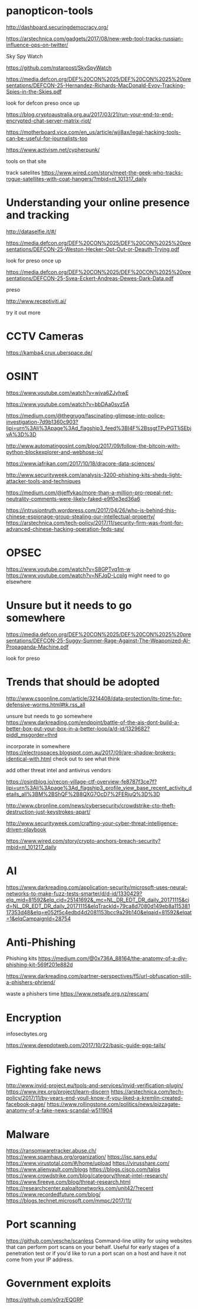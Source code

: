 # panopticon-tools

http://dashboard.securingdemocracy.org/

https://arstechnica.com/gadgets/2017/08/new-web-tool-tracks-russian-influence-ops-on-twitter/

Sky Spy Watch

https://github.com/nstarpost/SkySpyWatch

https://media.defcon.org/DEF%20CON%2025/DEF%20CON%2025%20presentations/DEFCON-25-Hernandez-Richards-MacDonald-Evoy-Tracking-Spies-in-the-Skies.pdf

look for defcon preso once up

https://blog.cryptoaustralia.org.au/2017/03/21/run-your-end-to-end-encrypted-chat-server-matrix-riot/

https://motherboard.vice.com/en_us/article/wjj8ax/legal-hacking-tools-can-be-useful-for-journalists-too

https://www.activism.net/cypherpunk/

tools on that site

track satelites https://www.wired.com/story/meet-the-geek-who-tracks-rogue-satellites-with-coat-hangers/?mbid=nl_101317_daily

# Understanding your online presence and tracking 

http://dataselfie.it/#/

https://media.defcon.org/DEF%20CON%2025/DEF%20CON%2025%20presentations/DEFCON-25-Weston-Hecker-Opt-Out-or-Deauth-Trying.pdf

look for preso once up

https://media.defcon.org/DEF%20CON%2025/DEF%20CON%2025%20presentations/DEFCON-25-Svea-Eckert-Andreas-Dewes-Dark-Data.pdf

preso

http://www.receptiviti.ai/

try it out more
# CCTV Cameras

https://kamba4.crux.uberspace.de/

# OSINT

https://www.youtube.com/watch?v=wjva6ZJyhwE

https://www.youtube.com/watch?v=bbDAa0syz5A

https://medium.com/@thegrugq/fascinating-glimpse-into-police-investigation-7d9b1360c903?lipi=urn%3Ali%3Apage%3Ad_flagship3_feed%3BI4F%2BssgtTPyPGT1jSEbjvA%3D%3D

http://www.automatingosint.com/blog/2017/09/follow-the-bitcoin-with-python-blockexplorer-and-webhose-io/

https://www.iafrikan.com/2017/10/18/dracore-data-sciences/

http://www.securityweek.com/analysis-3200-phishing-kits-sheds-light-attacker-tools-and-techniques

https://medium.com/@jeffykao/more-than-a-million-pro-repeal-net-neutrality-comments-were-likely-faked-e9f0e3ed36a6

https://intrusiontruth.wordpress.com/2017/04/26/who-is-behind-this-chinese-espionage-group-stealing-our-intellectual-property/
https://arstechnica.com/tech-policy/2017/11/security-firm-was-front-for-advanced-chinese-hacking-operation-feds-say/

# OPSEC
https://www.youtube.com/watch?v=S8GPTvq1m-w
https://www.youtube.com/watch?v=NFJqD-LcpIg might need to go elsewhere
# Unsure but it needs to go somewhere

https://media.defcon.org/DEF%20CON%2025/DEF%20CON%2025%20presentations/DEFCON-25-Suggy-Sumner-Rage-Against-The-Weaponized-AI-Propaganda-Machine.pdf

look for preso

# Trends that should be adopted

http://www.csoonline.com/article/3214408/data-protection/its-time-for-defensive-worms.html#tk.rss_all

unsure but needs to go somewhere
https://www.darkreading.com/endpoint/battle-of-the-ais-dont-build-a-better-box-put-your-box-in-a-better-loop/a/d-id/1329682?piddl_msgorder=thrd

incorporate in somewhere
https://electrospaces.blogspot.com.au/2017/09/are-shadow-brokers-identical-with.html
check out to see what think

add other threat intel and antivirus vendors

https://osintblog.io/recon-village-ctf-overview-fe8787f3ce7f?lipi=urn%3Ali%3Apage%3Ad_flagship3_profile_view_base_recent_activity_details_all%3BM%2BShQF%2B8QXG7OcD7%2FERjuQ%3D%3D

http://www.cbronline.com/news/cybersecurity/crowdstrike-cto-theft-destruction-just-keystrokes-apart/

http://www.securityweek.com/crafting-your-cyber-threat-intelligence-driven-playbook

https://www.wired.com/story/crypto-anchors-breach-security?mbid=nl_101217_daily

# AI
https://www.darkreading.com/application-security/microsoft-uses-neural-networks-to-make-fuzz-tests-smarter/d/d-id/1330429?elq_mid=81592&elq_cid=25141692&_mc=NL_DR_EDT_DR_daily_20171115&cid=NL_DR_EDT_DR_daily_20171115&elqTrackId=79ca8d7080d149eb8a11538117353d48&elq=e052f5c4edbd4d2081153bcc9a29b140&elqaid=81592&elqat=1&elqCampaignId=28754

# Anti-Phishing

Phishing kits
https://medium.com/@0x736A_88164/the-anatomy-of-a-diy-phishing-kit-569f201e882d

https://www.darkreading.com/partner-perspectives/f5/url-obfuscation-still-a-phishers-phriend/

waste a phishers time https://www.netsafe.org.nz/rescam/

# Encryption

infosecbytes.org

https://www.deepdotweb.com/2017/10/22/basic-guide-pgp-tails/

# Fighting fake news

http://www.invid-project.eu/tools-and-services/invid-verification-plugin/
https://www.irex.org/project/learn-discern
https://arstechnica.com/tech-policy/2017/11/by-years-end-youll-know-if-you-liked-a-kremlin-created-facebook-page/
https://www.rollingstone.com/politics/news/pizzagate-anatomy-of-a-fake-news-scandal-w511904

# Malware

https://ransomwaretracker.abuse.ch/
https://www.spamhaus.org/organization/
https://isc.sans.edu/
https://www.virustotal.com/#/home/upload
https://virusshare.com/
https://www.alienvault.com/blogs
https://blogs.cisco.com/talos
https://www.crowdstrike.com/blog/category/threat-intel-research/
https://www.fireeye.com/blog/threat-research.html
https://researchcenter.paloaltonetworks.com/unit42/?recent
https://www.recordedfuture.com/blog/
https://blogs.technet.microsoft.com/mmpc/2017/11/

# Port scanning
https://github.com/vesche/scanless
Command-line utility for using websites that can perform port scans on your behalf. Useful for early stages of a penetration test or if you'd like to run a port scan on a host and have it not come from your IP address.

# Government exploits
https://github.com/x0rz/EQGRP
